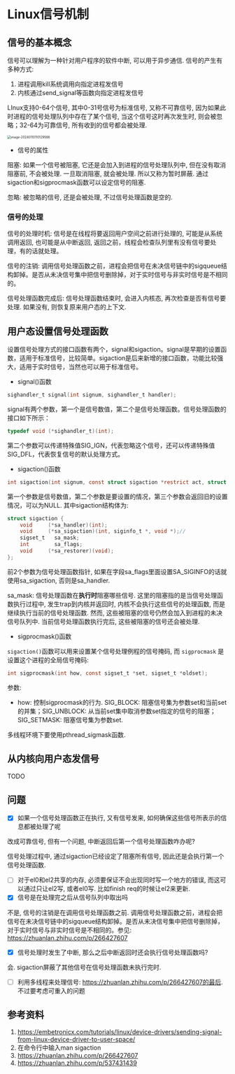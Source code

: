 # Linux信号机制

## 信号的基本概念

信号可以理解为一种针对用户程序的软件中断, 可以用于异步通信. 信号的产生有多种方式:

1. 进程调用kill系统调用向指定进程发信号
2. 内核通过send_signal等函数向指定进程发信号

LInux支持0-64个信号, 其中0-31号信号为标准信号, 又称不可靠信号, 因为如果此时进程的信号处理队列中存在了某个信号, 当这个信号这时再次发生时, 则会被忽略；32-64为可靠信号, 所有收到的信号都会被处理. 

<img src="https://mdpics4lgw.oss-cn-beijing.aliyuncs.com/aliyun/image-20240110110129566.png" alt="image-20240110110129566" style="zoom: 50%;" />

* 信号的属性

阻塞: 如果一个信号被阻塞, 它还是会加入到进程的信号处理队列中, 但在没有取消阻塞前, 不会被处理. 一旦取消阻塞, 就会被处理. 所以又称为暂时屏蔽. 通过sigaction和sigprocmask函数可以设定信号的阻塞. 

忽略: 被忽略的信号, 还是会被处理, 不过信号处理函数是空的. 

### 信号的处理

信号的处理时机: 信号是在线程将要返回用户空间之前进行处理的, 可能是从系统调用返回, 也可能是从中断返回, 返回之前，线程会检查队列里有没有信号要处理，有的话就处理。

信号的注销:  调用信号处理函数之前，进程会把信号在未决信号链中的sigqueue结构卸掉。是否从未决信号集中把信号删除掉，对于实时信号与非实时信号是不相同的。

信号处理函数完成后: 信号处理函数结束时, 会进入内核态, 再次检查是否有信号要处理. 如果没有, 则恢复原来用户态的上下文.

## 用户态设置信号处理函数

设置信号处理方式的接口函数有两个，signal和sigaction。signal是早期的设置函数，适用于标准信号，比较简单。sigaction是后来新增的接口函数，功能比较强大，适用于实时信号，当然也可以用于标准信号。

* signal()函数

```c
sighandler_t signal(int signum, sighandler_t handler);
```

signal有两个参数，第一个是信号数值，第二个是信号处理函数。信号处理函数的接口如下所示：

```c
typedef void (*sighandler_t)(int);
```

第二个参数可以传递特殊值SIG_IGN，代表忽略这个信号，还可以传递特殊值SIG_DFL，代表恢复信号的默认处理方式。

* sigaction()函数

```c
int sigaction(int signum, const struct sigaction *restrict act, struct sigaction *restrict oldact);
```

第一个参数是信号数值，第二个参数是要设置的情况，第三个参数会返回旧的设置情况，可以为NULL. 其中sigaction结构体为:

```c
struct sigaction {
    void     (*sa_handler)(int);
    void     (*sa_sigaction)(int, siginfo_t *, void *);// 
    sigset_t   sa_mask;
    int        sa_flags;
    void     (*sa_restorer)(void);
};
```

前2个参数为信号处理函数指针, 如果在字段sa_flags里面设置SA_SIGINFO的话就使用sa_sigaction, 否则是sa_handler. 

sa_mask: 信号处理函数在**执行时**阻塞哪些信号. 这里的阻塞指的是当信号处理函数执行过程中, 发生trap到内核并返回时, 内核不会执行这些信号的处理函数, 而是继续执行当前的信号处理函数. 然而, 这些被阻塞的信号仍然会加入到进程的未决信号队列中. 当前信号处理函数执行完后, 这些被阻塞的信号还会被处理. 

* sigprocmask()函数

`sigaction()`函数可以用来设置某个信号处理例程的信号掩码, 而 `sigprocmask` 是设置这个进程的全局信号掩码:

```c
int sigprocmask(int how, const sigset_t *set, sigset_t *oldset);
```

参数:

* how: 控制sigprocmask的行为. SIG_BLOCK: 阻塞信号集为参数set和当前set的并集；SIG_UNBLOCK: 从当前set集中取消参数set指定的信号的阻塞；SIG_SETMASK: 阻塞信号集为参数set.

多线程环境下要使用pthread_sigmask函数. 

## 从内核向用户态发信号

TODO

## 问题

- [x] 如果一个信号处理函数正在执行, 又有信号发来, 如何确保这些信号所表示的信息都被处理了呢

改成可靠信号, 但有一个问题, 中断返回后第一个信号处理函数咋办呢? 

信号处理过程中, 通过sigaction已经设定了阻塞所有信号, 因此还是会执行第一个信号处理函数. 

- [ ] 对于el0和el2共享的内存, 必须要保证不会出现同时写一个地方的错误, 而这可以通过只让el2写, 或者el0写. 比如finish req的时候让el2来更新. 
- [x] 信号是在处理完之后从信号队列中取出吗

不是, 信号的注销是在调用信号处理函数之前. 调用信号处理函数之前，进程会把信号在未决信号链中的sigqueue结构卸掉。是否从未决信号集中把信号删除掉，对于实时信号与非实时信号是不相同的。参见: https://zhuanlan.zhihu.com/p/266427607

- [x] 信号处理时发生了中断, 那么之后中断返回时还会执行信号处理函数吗?

会. sigaction屏蔽了其他信号在信号处理函数未执行完时. 

- [ ] 利用多线程来处理信号: https://zhuanlan.zhihu.com/p/266427607的最后. 不过要考虑可重入的问题

## 参考资料

1. https://embetronicx.com/tutorials/linux/device-drivers/sending-signal-from-linux-device-driver-to-user-space/
1. 在命令行中输入man sigaction
1. https://zhuanlan.zhihu.com/p/266427607
1. https://zhuanlan.zhihu.com/p/537431439